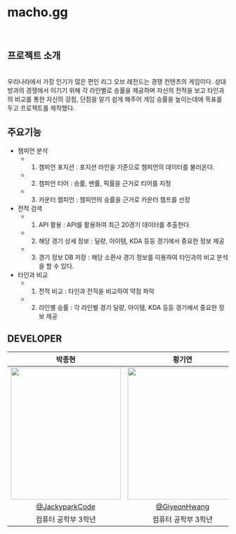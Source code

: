 # macho.gg
<br>

## 프로젝트 소개
<br>
우리나라에서 가장 인기가 많은 편인 리그 오브 레전드는 경쟁 컨텐츠의 게임이다. 
상대방과의 경쟁에서 이기기 위해 각 라인별로 승률을 제공하며 자신의 전적을 보고 타인과의 비교를 통한 자신의 강점, 단점을 알기 쉽게 해주어 게임 승률을 높이는데에 목표를 두고 프로젝트를 제작했다.

## 주요기능
- 챔피언 분석
  - 1. 챔피언 포지션 : 포지션 라인을 기준으로 챔피언의 데이터를 불러온다.
  - 2. 챔피언 티어 : 승률, 밴률, 픽률을 근거로 티어를 지정
  - 3. 카운터 챔피언 : 챔피언의 승률을 근거로 카운터 챔프를 선정
-  전적 검색
    - 1. API 활용 : API를 활용하여 최근 20경기 데이터를 추출한다.
    - 2. 해당 경기 상세 정보 : 딜량, 아이템, KDA 등등 경기에서 중요한 정보 제공
    - 3. 경기 정보 DB 저장 : 해당 소환사 경기 정보를 이용하여 타인과의 비교 분석을 할 수 있다.
- 타인과 비교
  - 1. 전적 비교 : 타인과 전적을 비교하여 약점 파악
  - 2. 라인별 승률 : 각 라인별 경기 딜량, 아이템, KDA 등등 경기에서 중요한 정보 제공
   
## DEVELOPER

| 박종현 | 황기연 | 이충민 |
| :-------------------------------------------------------------------------:| :-------------------------------------------------------------------------:| :-------------------------------------------------------------------------:|
|<img src="https://user-images.githubusercontent.com/101163897/270516913-972f1509-0dea-4571-b4c7-52c945ff2f2f.png" width="250" height="300"/>|<img src="https://user-images.githubusercontent.com/101163897/270516915-a640815c-d5b9-4337-9059-3c9fb9491270.png" width="250" height="300"/>|<img src="https://github.com/GiyeonHwang/macho/assets/95736504/9c547dc0-66e8-404d-981c-685db1035ac5" width="250" height="300"/>|
| [@JackyparkCode](https://github.com/JackyparkCode)|  [@GiyeonHwang](https://github.com/GiyeonHwang)|[@IluvRiver](https://github.com/IluvRiver)|
|컴퓨터 공학부 3학년|컴퓨터 공학부 3학년|컴퓨터 공학부 2학년|

